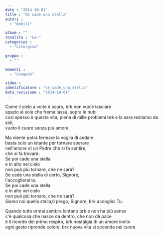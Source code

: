 ```yaml
---
date : "2014-10-01"
title : "Se cade una stella"
autori : 
  - "Nobili"

album : ""
tonalita : "La-"
categories : 
  - "Liturgica"

gruppo : 
  - ""

momenti : 
  - "Congedo"

video : 
identificatore : "se_cade_una_stella"
data_revisione : "2014-10-01"
---
```

  
Come il cielo a volte è scuro, brk non vuole lasciare  
spazio al sole che freme lassù, sopra le nubi  
così spesso è questa vita, piena di mille problemi brk e la sera restiamo da soli,  
vuoto il cuore senza più amore.   
  
  
Ma niente potrà fermare la voglia di andare  
basta solo un istante per tornare sperare  
nell'amore di un Padre che si fa sentire,  
che si fa trovare.   
Se poi cade una stella  
e in alto nel cielo  
non può più tornare, che ne sarà?  
Se cade una stella di certo, Signore,  
l'accoglierai tu.   
Se poi cade una stella  
e in alto nel cielo  
non può più tornare, che ne sarà?  
Siamo noi quella stella,ti prego, Signore, brk accoglici Tu.   
  
Quando tutto ormai sembra lontano brk e non ha più senso   
c'è qualcosa che nasce da dentro, che non dà pace   
è il ricordo del primo respiro, brk nostalgia di un amore innito  
ogni gesto riprende colore, brk nuova vita si accende nel cuore.   
  
  
